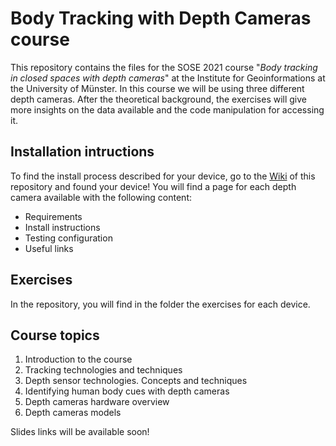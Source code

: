 # Body Tracking with Depth Cameras course

This repository contains the files for the SOSE 2021 course "_Body tracking in closed spaces with depth cameras_" at the Institute for Geoinformations at the University of Münster. In this course we will be using three different depth cameras. After the theoretical background, the exercises will give more insights on the data available and the code manipulation for accessing it.

## Installation intructions
To find the install process described for your device, go to the [Wiki](https://github.com/violetasdev/bodytrackingdepth_course/wiki) of this repository and found your device! You will find a page for each depth camera available with the following content:

* Requirements
* Install instructions
* Testing configuration
* Useful links

## Exercises
In the repository, you will find in the folder the exercises for each device. 

## Course topics
1. Introduction to the course
2. Tracking technologies and techniques
3. Depth sensor technologies. Concepts and techniques
4. Identifying human body cues with depth cameras
5. Depth cameras hardware overview
6. Depth cameras models
 
Slides links will be available soon!
